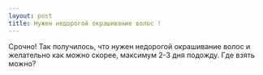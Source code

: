 ```yaml
---
layout: post 
title: Нужен недорогой окрашивание волос ! 
--- 
```

Срочно! Так получилось, что нужен недорогой окрашивание волос и желательно как можно скорее, максимум 2-3 дня подожду. Где взять можно?